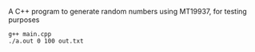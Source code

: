 A C++ program to generate random numbers using MT19937, for testing purposes

```
g++ main.cpp
./a.out 0 100 out.txt
```
